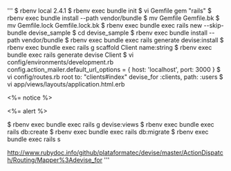 '''
$ rbenv local 2.4.1
$ rbenv exec bundle init
$ vi Gemfile
gem "rails"
$ rbenv exec bundle install --path vendor/bundle
$ mv Gemfile Gemfile.bk
$ mv Gemfile.lock Gemfile.lock.bk
$ rbenv exec bundle exec rails new --skip-bundle devise_sample
$ cd devise_sample
$ rbenv exec bundle install --path vendor/bundle
$ rbenv exec bundle exec rails generate devise:install
$ rbenv exec bundle exec rails g  scaffold Client name:string
$ rbenv exec bundle exec rails generate devise Client
$ vi  config/environments/development.rb
config.action_mailer.default_url_options = { host: 'localhost', port: 3000 }
$ vi config/routes.rb
root to: "clients#index"
devise_for :clients, path: :users
$ vi app/views/layouts/application.html.erb
       <p class="notice"><%= notice %></p>
       <p class="alert"><%= alert %></p>
$ rbenv exec bundle exec  rails g devise:views
$ rbenv exec bundle exec rails db:create
$ rbenv exec bundle exec rails db:migrate
$ rbenv exec bundle exec rails s

http://www.rubydoc.info/github/plataformatec/devise/master/ActionDispatch/Routing/Mapper%3Adevise_for
'''
